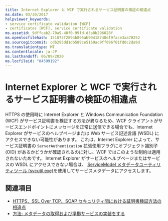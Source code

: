 ```yaml
---
title: Internet Explorer と WCF で実行されるサービス証明書の検証の相違点
ms.date: 03/30/2017
helpviewer_keywords:
- service certificate validation [WCF]
- certificates [WCF], service certificate validation
ms.assetid: 9dffcab2-70a9-40f0-99fd-d3a0b296028f
ms.openlocfilehash: 151075f2894b895ab90418748df9face3aa70252
ms.sourcegitcommit: cdb295dd1db589ce5169ac9ff096f01fd0c2da9d
ms.translationtype: MT
ms.contentlocale: ja-JP
ms.lasthandoff: 06/09/2020
ms.locfileid: "84599192"
---
```

# <a name="differences-between-service-certificate-validation-done-by-internet-explorer-and-wcf"></a>Internet Explorer と WCF で実行されるサービス証明書の検証の相違点
HTTPS の使用時に Internet Explorer と Windows Communication Foundation (WCF) がサービス証明書を検証する方法が異なるため、WCF クライアントがサービスエンドポイントにメッセージを正常に送信できる場合でも、Internet Explorer がサービスのヘルプページまたは Web サービス記述言語 (WSDL) にアクセスできない可能性があります。 これは、Internet Explorer によって、サービス証明書の `ServerAuthentication` 拡張使用フラグにオブジェクト識別子 (OID) があるかどうかが確認されるのに対し、WCF ではこのような制約は適用されないためです。 Internet Explorer がサービスのヘルプページまたはサービスの WSDL にアクセスできない場合は、 [ServiceModel メタデータユーティリティツール (svcutil.exe)](../servicemodel-metadata-utility-tool-svcutil-exe.md)を使用してサービスメタデータにアクセスします。  
  
## <a name="see-also"></a>関連項目

- [HTTPS、SSL Over TCP、SOAP セキュリティ間における証明書検証方法の相違点](cert-val-diff-https-ssl-over-tcp-and-soap.md)
- [方法: メタデータの取得および準拠サービスの実装をする](how-to-retrieve-metadata-and-implement-a-compliant-service.md)
